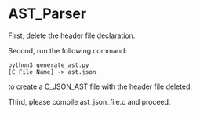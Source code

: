 # AST_Parser

First, delete the header file declaration.

Second, run the following command: <pre><code>python3 generate_ast.py [C_File_Name] -> ast.json</code></pre> to create a C_JSON_AST file with the header file deleted.

Third, please compile ast_json_file.c and proceed.
